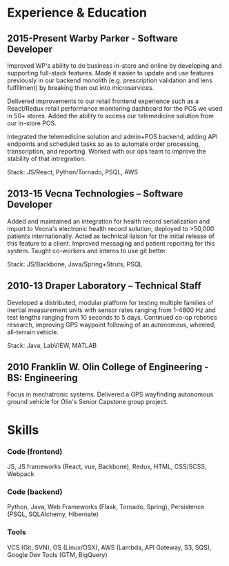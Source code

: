 # Experience & Education

## 2015-Present Warby Parker - Software Developer

Improved WP's ability to do business in-store and online by developing and supporting full-stack features. Made it easier to update and use features previously in our backend monolith (e.g. prescription validation and lens fulfillment) by breaking then out into microservices.

Delivered improvements to our retail frontend experience such as a React/Redux retail performance monitoring dashboard for the POS we used in 50+ stores. Added the ability to access our telemedicine solution from our in-store POS.

Integrated the telemedicine solution and admin+POS backend, adding API endpoints and scheduled tasks so as to automate order processing, transcription, and reporting. Worked  with our ops team to improve the stability of that intregration.

Stack: JS/React, Python/Tornado, PSQL, AWS

## 2013-15 Vecna Technologies – Software Developer

Added and maintained an integration for health record serialization and import to Vecna's electronic health record solution, deployed to &gt;50,000 patients internationally. Acted as technical liaison for the initial release of this feature to a client. Improved messaging and patient reporting for this system. Taught co-workers and interns to use git better.

Stack: JS/Backbone, Java/Spring+Struts, PSQL

## 2010-13 Draper Laboratory – Technical Staff

Developed a distributed, modular platform for testing multiple families of inertial measurement units with sensor rates ranging from 1-4800 Hz and test lengths ranging from 10 seconds to 5 days. Continued co-op robotics research, improving GPS waypoint following of an autonomous, wheeled, all-terrain vehicle.

Stack: Java, LabVIEW, MATLAB

## 2010 Franklin W. Olin College of Engineering - BS: Engineering
Focus in mechatronic systems. Delivered a GPS wayfinding autonomous ground vehicle for Olin's Senior Capstone group project.

# Skills
### Code (frontend)
JS, JS frameworks (React, vue, Backbone), Redux, HTML, CSS/SCSS, Webpack
### Code (backend)
Python, Java, Web Frameworks (Flask, Tornado, Spring), Persistence (PSQL, SQLAlchemy, Hibernate)
### Tools
VCS (Git, SVN), OS (Linux/OSX), AWS (Lambda, API Gateway, S3, SQS), Google Dev Tools (GTM, BigQuery)
